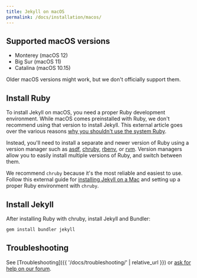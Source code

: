 ```yaml
---
title: Jekyll on macOS
permalink: /docs/installation/macos/
---
```


## Supported macOS versions

- Monterey (macOS 12)
- Big Sur (macOS 11)
- Catalina (macOS 10.15)

Older macOS versions might work, but we don't officially support them.

## Install Ruby

To install Jekyll on macOS, you need a proper Ruby development environment. While macOS comes preinstalled with Ruby, we don't recommend using that version to install Jekyll. This external article goes over the various reasons [why you shouldn't use the system Ruby](https://www.moncefbelyamani.com/why-you-shouldn-t-use-the-system-ruby-to-install-gems-on-a-mac/).

Instead, you'll need to install a separate and newer version of Ruby using a version manager such as [asdf](https://asdf-vm.com/), [chruby](https://github.com/postmodern/chruby), [rbenv](https://github.com/rbenv/rbenv), or [rvm](https://rvm.io/). Version managers allow you to easily install multiple versions of Ruby, and switch between them.

We recommend `chruby` because it's the most reliable and easiest to use. Follow this external guide for [installing Jekyll on a Mac](https://www.moncefbelyamani.com/how-to-install-jekyll-on-a-mac-the-easy-way/) and setting up a proper Ruby environment with `chruby`.

## Install Jekyll

After installing Ruby with chruby, install Jekyll and Bundler:

```sh
gem install bundler jekyll
```

## Troubleshooting

See [Troubleshooting]({{ '/docs/troubleshooting/' | relative_url }}) or [ask for help on our forum](https://talk.jekyllrb.com).
